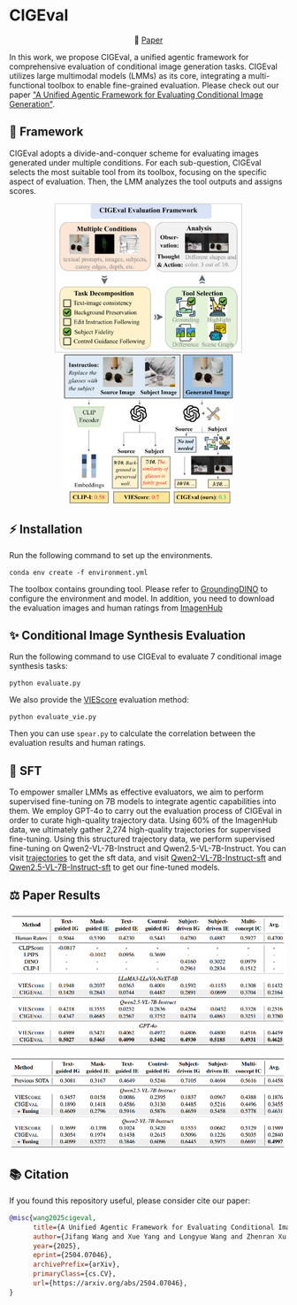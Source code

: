 # CIGEval
<p align="center">
   📃 <a href="https://arxiv.org/abs/2504.07046" target="_blank">Paper</a>
</p>
In this work, we propose CIGEval, a unified agentic framework for comprehensive evaluation of conditional image generation tasks. CIGEval utilizes large multimodal models (LMMs) as its core, integrating a multi-functional toolbox to enable fine-grained evaluation. Please check out our paper <a href="https://arxiv.org/abs/2504.07046" target="_blank">"A Unified Agentic Framework for Evaluating Conditional Image Generation"</a>.


## 🌟 Framework
CIGEval adopts a divide-and-conquer scheme for evaluating images generated under multiple conditions. For each sub-question, CIGEval selects the most suitable tool from its toolbox, focusing on the specific aspect of evaluation. Then, the LMM analyzes the tool outputs and assigns scores.
<p align="center">
<img src="assets/framework.png" height="270px"></img>
<img src="assets/overview.png" height="270px"></img>
</p>



## ⚡️ Installation
Run the following command to set up the environments.
```
conda env create -f environment.yml
```
The toolbox contains grounding tool. Please refer to [GroundingDINO](https://github.com/IDEA-Research/GroundingDINO) to configure the environment and model. In addition, you need to download the evaluation images and human ratings from [ImagenHub](https://tiger-ai-lab.github.io/ImagenHub/)


## ✨ Conditional Image Synthesis Evaluation
Run the following command to use CIGEval to evaluate 7 conditional image synthesis tasks:
```
python evaluate.py
```
We also provide the [VIEScore](https://github.com/TIGER-AI-Lab/VIEScore) evaluation method:
```
python evaluate_vie.py 
```
Then you can use `spear.py` to calculate the correlation between the evaluation results and human ratings.

## 📌 SFT
To empower smaller LMMs as effective evaluators, we aim to perform supervised fine-tuning on 7B models to integrate agentic capabilities into them. We employ GPT-4o to carry out the evaluation process of CIGEval in order to curate high-quality trajectory data. Using 60% of the ImagenHub data, we ultimately gather 2,274 high-quality trajectories for supervised fine-tuning. Using this structured trajectory data, we perform supervised fine-tuning on Qwen2-VL-7B-Instruct and Qwen2.5-VL-7B-Instruct. You can visit [trajectories](https://huggingface.co/datasets/wjfhit/cigeval-sft-data) to get the sft data, and visit [Qwen2-VL-7B-Instruct-sft]() and [Qwen2.5-VL-7B-Instruct-sft]() to get our fine-tuned models.

## ⚖️ Paper Results
<p align="center">
<img src="assets/table-1.png" width="550px"></img>
</p>
<p align="center">
<img src="assets/table-2.png" width="550px"></img>
</p>



## 📚 Citation

If you found this repository useful, please consider cite our paper:

```bibtex
@misc{wang2025cigeval,
      title={A Unified Agentic Framework for Evaluating Conditional Image Generation}, 
      author={Jifang Wang and Xue Yang and Longyue Wang and Zhenran Xu and Yiyu Wang and Yaowei Wang and Weihua Luo and Kaifu Zhang and Baotian Hu and Min Zhang},
      year={2025},
      eprint={2504.07046},
      archivePrefix={arXiv},
      primaryClass={cs.CV},
      url={https://arxiv.org/abs/2504.07046}, 
}
```
